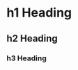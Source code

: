 # h1 Heading

<!-- example-link: up here -->

## h2 Heading

### h3 Heading

<!-- example-link: and down here -->
